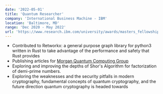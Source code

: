 ```yaml
---
date: '2022-05-01'
title: 'Quantum Researcher'
company: 'International Business Machine - IBM'
location: 'Baltimore, MD'
range: 'Dec 2020 - May 2022'
url: 'https://www.research.ibm.com/university/awards/masters_fellowship.html'
---
```


- Contributed to Retworkx: a general purpose graph library for python3 written in Rust to take advantage of the performance and safety that Rust provides
- Publishing articles for [Morgan Quantum Computing Group](https://p-neumann.github.io/quantum/#)
- Exploring and improving the depths of Shor's Algorithm for factorization of demi-prime numbers.
- Exploring the weaknesses and the security pitfalls in modern cryptography, fundamental concepts of quantum cryptography, and the future direction quantum cryptography is headed towards